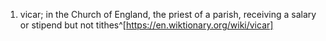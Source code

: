 1. vicar; in the Church of England, the priest of a parish, receiving a salary or stipend but not tithes^[https://en.wiktionary.org/wiki/vicar]